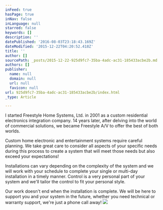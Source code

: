 ```yaml
---
inFeed: true
hasPage: true
inNav: false
inLanguage: null
starred: false
keywords: []
description: ''
datePublished: '2016-08-03T23:18:43.169Z'
dateModified: '2015-12-22T04:20:52.418Z'
title: ''
author: []
sourcePath: _posts/2015-12-22-925d9fc7-35ba-4adc-ac31-185433acbe2b.md
authors: []
publisher:
  name: null
  domain: null
  url: null
  favicon: null
url: 925d9fc7-35ba-4adc-ac31-185433acbe2b/index.html
_type: Article

---
```

I started Freestyle Home Systems, Ltd. in 2001 as a custom residential electronics integration company. 14 years later, after delving into the world of commercial solutions, we became Freestyle A/V to offer the best of both worlds.

Custom home electronic and entertainment systems require careful planning. We take great care to consider all aspects of your specific needs during this process to create a system that will meet those needs but also exceed your expectations!

Installations can vary depending on the complexity of the system and we will work with your schedule to complete your single or multi-day installation in a timely manner. Control is a very personal part of your system and we'll tailor the control to fit your personal style.

Our work doesn't end when the installation is complete. We will be here to support you and your system in the future, whether you need technical or warranty support, we're just a phone call away!
![](https://the-grid-user-content.s3-us-west-2.amazonaws.com/7b28652f-a450-410f-bc8b-3b744c34c6b1.jpg)